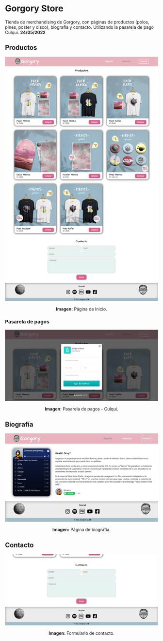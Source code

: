 # Gorgory Store
Tienda de merchandising de Gorgory, con páginas de productos (polos, pines, poster y disco), biografía y contacto. Utilizando la pasarela de pago Culqui. **24/05/2022**

## Productos

<div align="center">
<img src="media/1-1.png">
<p><strong>Imagen:</strong> Página de Inicio.</p>
</div>

### Pasarela de pagos

<div align="center">
<img src="media/1-2.png">
<p><strong>Imagen:</strong> Pasarela de pagos - Culqui.</p>
</div>

## Biografía

<div align="center">
<img src="media/2.png">
<p><strong>Imagen:</strong> Página de biografía.</p>
</div>

## Contacto

<div align="center">
<img src="media/3.png">
<p><strong>Imagen:</strong> Formulario de contacto.</p>
</div>
